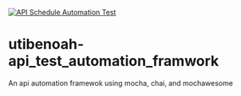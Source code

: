 [![API Schedule Automation Test](https://github.com/utibenoah/api_test_automation_framwork/actions/workflows/api-schedule-test.yml/badge.svg)](https://github.com/utibenoah/api_test_automation_framwork/actions/workflows/api-schedule-test.yml)

# utibenoah-api_test_automation_framwork
An api automation framewok using mocha, chai, and mochawesome
